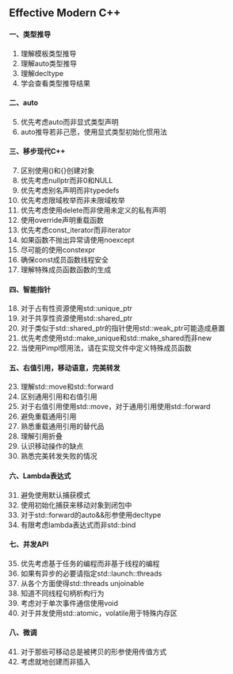 <!--
 * @Author: Clark
 * @Email: haixuanwoTxh@gmail.com
 * @Date: 2024-11-15 09:09:39
 * @LastEditors: Clark
 * @LastEditTime: 2024-11-15 09:38:12
 * @Description: file content
-->

## Effective Modern C++

#### 一、类型推导

1. 理解模板类型推导
2. 理解auto类型推导
3. 理解decltype
4. 学会查看类型推导结果

#### 二、auto

5. 优先考虑auto而非显式类型声明
6. auto推导若非己愿，使用显式类型初始化惯用法

#### 三、移步现代C++

7. 区别使用()和{}创建对象
8. 优先考虑nullptr而非0和NULL
9. 优先考虑别名声明而非typedefs
10. 优先考虑限域枚举而非未限域枚举
11. 优先考虑使用delete而非使用未定义的私有声明
12. 使用override声明重载函数
13. 优先考虑const_iterator而非iterator
14. 如果函数不抛出异常请使用noexcept
15. 尽可能的使用constexpr
16. 确保const成员函数线程安全
17. 理解特殊成员函数函数的生成

#### 四、智能指针

18. 对于占有性资源使用std::unique_ptr
19. 对于共享性资源使用std::shared_ptr
20. 对于类似于std::shared_ptr的指针使用std::weak_ptr可能造成悬置
21. 优先考虑使用std::make_unique和std::make_shared而非new
22. 当使用Pimpl惯用法，请在实现文件中定义特殊成员函数

#### 五、右值引用，移动语意，完美转发

23. 理解std::move和std::forward
24. 区别通用引用和右值引用
25. 对于右值引用使用std::move，对于通用引用使用std::forward
26. 避免重载通用引用
27. 熟悉重载通用引用的替代品
28. 理解引用折叠
29. 认识移动操作的缺点
30. 熟悉完美转发失败的情况

#### 六、Lambda表达式

31. 避免使用默认捕获模式
32. 使用初始化捕获来移动对象到闭包中
33. 对于std::forward的auto&&形参使用decltype
34. 有限考虑lambda表达式而非std::bind

#### 七、并发API

35. 优先考虑基于任务的编程而非基于线程的编程
36. 如果有异步的必要请指定std::launch::threads
37. 从各个方面使得std::threads unjoinable
38. 知道不同线程句柄析构行为
39. 考虑对于单次事件通信使用void
40. 对于并发使用std::atomic，volatile用于特殊内存区

#### 八、微调

41. 对于那些可移动总是被拷贝的形参使用传值方式
42. 考虑就地创建而非插入
   